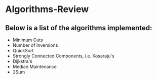 # Algorithms-Review

<h2>Below is a list of the algorithms implemented:</h2>
<ul>
  <li>Minimum Cuts</li>
  <li>Number of Inversions</li>
  <li>QuickSort</li>
  <li>Strongly Connected Components, i.e. Kosaraju's</li>
  <li>Dijkstra's</li>
  <li>Median Maintenance</li>
  <li>2Sum</li>
</ul>
  
